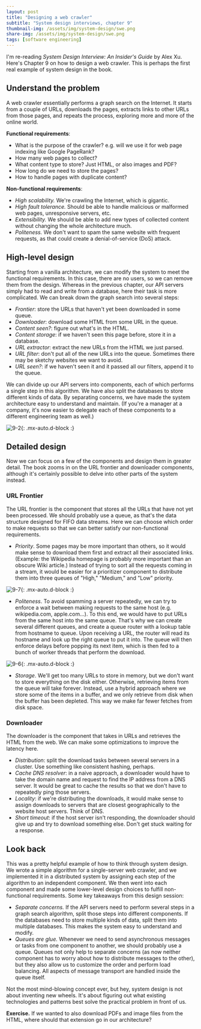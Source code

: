 ```yaml
---
layout: post
title: "Designing a web crawler"
subtitle: "System design interviews, chapter 9"
thumbnail-img: /assets/img/system-design/swe.png
share-img: /assets/img/system-design/swe.png
tags: [software engineering]
---
```

I'm re-reading *System Design Interview: An Insider's Guide* by Alex Xu. Here's Chapter 9 on how to design a web crawler. This is perhaps the first real example of system design in the book.

## Understand the problem
A web crawler essentially performs a graph search on the Internet. It starts from a couple of URLs, downloads the pages, extracts links to other URLs from those pages, and repeats the process, exploring more and more of the online world.

**Functional requirements**:
- What is the purpose of the crawler? e.g. will we use it for web page indexing like Google PageRank?
- How many web pages to collect?
- What content type to store? Just HTML, or also images and PDF?
- How long do we need to store the pages?
- How to handle pages with duplicate content?

**Non-functional requirements**:
- *High scalability.* We're crawling the Internet, which is gigantic.
- *High fault tolerance.* Should be able to handle malicious or malformed web pages, unresponsive servers, etc.
- *Extensibility.* We should be able to add new types of collected content without changing the whole architecture much.
- *Politeness.* We don't want to spam the same website with frequent requests, as that could create a denial-of-service (DoS) attack.

## High-level design

Starting from a vanilla architecture, we can modify the system to meet the functional requirements. In this case, there are no users, so we can remove them from the design. Whereas in the previous chapter, our API servers simply had to read and write from a database, here their task is more complicated. We can break down the graph search into several steps:

- *Frontier*: store the URLs that haven't yet been downloaded in some queue.
- *Downloader*: download some HTML from some URL in the queue.
- *Content seen?*: figure out what's in the HTML.
- *Content storage*: if we haven't seen this page before, store it in a database.
- *URL extractor*: extract the new URLs from the HTML we just parsed.
- *URL filter*: don't put all of the new URLs into the queue. Sometimes there may be sketchy websites we want to avoid.
- *URL seen?*: if we haven't seen it and it passed all our filters, append it to the queue.

We can divide up our API servers into components, each of which performs a single step in this algorithm. We have also split the databases to store different kinds of data. By separating concerns, we have made the system architecture easy to understand and maintain. (If you're a manager at a company, it's now easier to delegate each of these components to a different engineering team as well.)

![9-2](/assets/img/system-design/9-2.png){: .mx-auto.d-block :}

## Detailed design
Now we can focus on a few of the components and design them in greater detail. The book zooms in on the URL frontier and downloader components, although it's certainly possible to delve into other parts of the system instead.

### URL Frontier
The URL frontier is the component that stores all the URLs that have not yet been processed. We should probably use a queue, as that's the data structure designed for FIFO data streams. Here we can choose which order to make requests so that we can better satisfy our non-functional requirements.

- *Priority*. Some pages may be more important than others, so it would make sense to download them first and extract all their associated links. (Example: the Wikipedia homepage is probably more important than an obscure Wiki article.) Instead of trying to sort all the requests coming in a stream, it would be easier for a prioritizer component to distribute them into three queues of "High," "Medium," and "Low" priority.

![9-7](/assets/img/system-design/9-7.png){: .mx-auto.d-block :}

- *Politeness*. To avoid spamming a server repeatedly, we can try to enforce a wait between making requests to the same host (e.g. wikipedia.com, apple.com...). To this end, we would have to put URLs from the same host into the same queue. That's why we can create several different queues, and create a queue router with a lookup table from hostname to queue. Upon receiving a URL, the router will read its hostname and look up the right queue to put it into. The queue will then enforce delays before popping its next item, which is then fed to a bunch of worker threads that perform the download.

![9-6](/assets/img/system-design/9-6.png){: .mx-auto.d-block :}

- *Storage*. We'll get too many URLs to store in memory, but we don't want to store everything on the disk either. Otherwise, retrieving items from the queue will take forever. Instead, use a hybrid approach where we store some of the items in a buffer, and we only retrieve from disk when the buffer has been depleted. This way we make far fewer fetches from disk space.

### Downloader

The downloader is the component that takes in URLs and retrieves the HTML from the web. We can make some optimizations to improve the latency here.

- *Distribution*: split the download tasks between several servers in a cluster. Use something like consistent hashing, perhaps.
- *Cache DNS resolver*: in a naive approach, a downloader would have to take the domain name and request to find the IP address from a DNS server. It would be great to cache the results so that we don't have to repeatedly ping those servers.
- *Locality*: if we're distributing the downloads, it would make sense to assign downloads to servers that are closest geographically to the website host servers. Think of DNS.
- *Short timeout*: if the host server isn't responding, the downloader should give up and try to download something else. Don't get stuck waiting for a response.


## Look back

This was a pretty helpful example of how to think through system design. We wrote a simple algorithm for a single-server web crawler, and we implemented it in a distributed system by assigning each step of the algorithm to an independent component. We then went into each component and made some lower-level design choices to fulfill non-functional requirements. Some key takeaways from this design session:

- *Separate concerns.* If the API servers need to perform several steps in a graph search algorithm, split those steps into different components. If the databases need to store multiple kinds of data, split them into multiple databases. This makes the system easy to understand and modify.
- *Queues are glue.* Whenever we need to send asynchronous messages or tasks from one component to another, we should probably use a queue. Queues not only help to separate concerns (as now neither component has to worry about how to distribute messages to the other), but they also allow us to customize the order and perform load balancing. All aspects of message transport are handled inside the queue itself.

Not the most mind-blowing concept ever, but hey, system design is not about inventing new wheels. It's about figuring out what existing technologies and patterns best solve the practical problem in front of us.

**Exercise.** If we wanted to also download PDFs and image files from the HTML, where should that extension go in our architecture?
